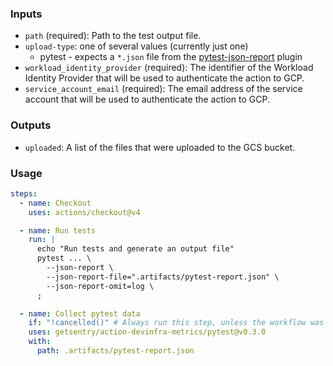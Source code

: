 ### Inputs

- `path` (required): Path to the test output file.
- `upload-type`: one of several values (currently just one)
  - pytest - expects a `*.json` file from the [pytest-json-report] plugin
- `workload_identity_provider` (required): The identifier of the Workload
  Identity Provider that will be used to authenticate the action to GCP.
- `service_account_email` (required): The email address of the service account
  that will be used to authenticate the action to GCP.

### Outputs

- `uploaded`: A list of the files that were uploaded to the GCS bucket.

### Usage

```yaml
steps:
  - name: Checkout
    uses: actions/checkout@v4

  - name: Run tests
    run: |
      echo "Run tests and generate an output file"
      pytest ... \
        --json-report \
        --json-report-file=".artifacts/pytest-report.json" \
        --json-report-omit=log \
      ;

  - name: Collect pytest data
    if: "!cancelled()" # Always run this step, unless the workflow was cancelled
    uses: getsentry/action-devinfra-metrics/pytest@v0.3.0
    with:
      path: .artifacts/pytest-report.json
```

[pytest-json-report]: https://github.com/numirias/pytest-json-report
